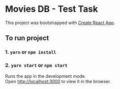 # Movies DB - Test Task

This project was bootstrapped with [Create React App](https://github.com/facebook/create-react-app).

## To run project

### 1. `yarn` or `npm install` 
### 2. `yarn start` or `npm start` 

Runs the app in the development mode.\
Open [http://localhost:3000](http://localhost:3000) to view it in the browser.